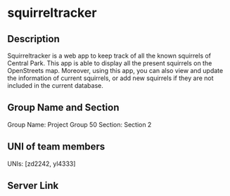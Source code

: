 # squirreltracker
## Description

Squirreltracker is a web app to keep track of all the known squirrels of Central Park. 
This app is able to display all the present squirrels on the OpenStreets map. 
Moreover, using this app, you can also view and update the information of current squirrels, 
or add new squirrels if they are not included in the current database. 

##  Group Name and Section

Group Name: Project Group 50
Section: Section 2

## UNI of team members
UNIs: [zd2242, yl4333]

## Server Link
